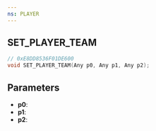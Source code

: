 ```yaml
---
ns: PLAYER
---
```

## SET_PLAYER_TEAM

```c
// 0xE8DD8536F01DE600
void SET_PLAYER_TEAM(Any p0, Any p1, Any p2);
```

## Parameters
* **p0**:
* **p1**:
* **p2**:

